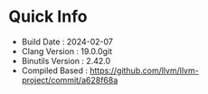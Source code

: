 # Quick Info
* Build Date : 2024-02-07
* Clang Version : 19.0.0git
* Binutils Version : 2.42.0
* Compiled Based : https://github.com/llvm/llvm-project/commit/a628f68a
